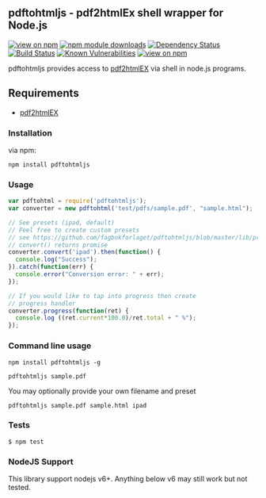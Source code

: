 ## pdftohtmljs - pdf2htmlEx shell wrapper for Node.js
[![view on npm](http://img.shields.io/npm/v/pdftohtmljs.svg)](https://www.npmjs.org/package/pdftohtmljs)
[![npm module downloads](http://img.shields.io/npm/dt/pdftohtmljs.svg)](https://www.npmjs.org/package/pdftohtmljs)
[![Dependency Status](https://david-dm.org/fagbokforlaget/pdftohtmljs.svg)](https://david-dm.org/fagbokforlaget/pdftohtmljs)
[![Build Status](https://travis-ci.org/fagbokforlaget/pdftohtmljs.svg)](https://travis-ci.org/fagbokforlaget/pdftohtmljs)
[![Known Vulnerabilities](https://snyk.io/test/github/fagbokforlaget/pdftohtmljs/badge.svg)](https://snyk.io/test/github/fagbokforlaget/pdftohtmljs)
[![view on npm](http://img.shields.io/npm/l/pdftohtmljs.svg)](https://www.npmjs.org/package/pdftohtmljs)

pdftohtmljs provides access to [pdf2htmlEX](https://github.com/coolwanglu/pdf2htmlEX) via shell in node.js programs.

## Requirements

- [pdf2htmlEX](https://github.com/coolwanglu/pdf2htmlEX)

### Installation
via npm:

```
npm install pdftohtmljs
```

### Usage
```javascript
var pdftohtml = require('pdftohtmljs');
var converter = new pdftohtml('test/pdfs/sample.pdf', "sample.html");

// See presets (ipad, default)
// Feel free to create custom presets
// see https://github.com/fagbokforlaget/pdftohtmljs/blob/master/lib/presets/ipad.js
// convert() returns promise
converter.convert('ipad').then(function() {
  console.log("Success");
}).catch(function(err) {
  console.error("Conversion error: " + err);
});

// If you would like to tap into progress then create
// progress handler
converter.progress(function(ret) {
  console.log ((ret.current*100.0)/ret.total + " %");
});


```

### Command line usage
```
npm install pdftohtmljs -g
```

```
pdftohtmljs sample.pdf
```
You may optionally provide your own filename and preset
```
pdftohtmljs sample.pdf sample.html ipad
```

### Tests
```
$ npm test
```

### NodeJS Support
This library support nodejs v6+. Anything below v6 may still work but not tested.
